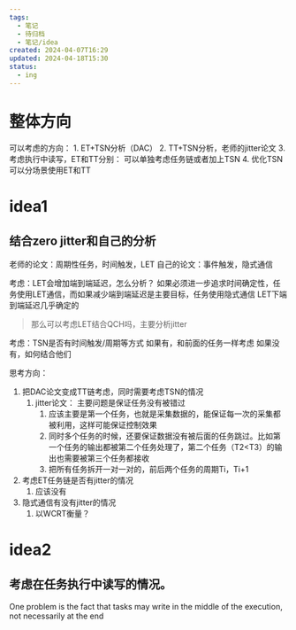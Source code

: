 ```yaml
---
tags:
  - 笔记
  - 待归档
  - 笔记/idea
created: 2024-04-07T16:29
updated: 2024-04-18T15:30
status:
  - ing
---
```

# 整体方向
可以考虑的方向： 
	1. ET+TSN分析（DAC）
	2. TT+TSN分析，老师的jitter论文
	3. 考虑执行中读写，ET和TT分别： 可以单独考虑任务链或者加上TSN
	4. 优化TSN
可以分场景使用ET和TT

# idea1
## 结合zero jitter和自己的分析

老师的论文：周期性任务，时间触发，LET 
自己的论文：事件触发，隐式通信

考虑：LET会增加端到端延迟，怎么分析？
	如果必须进一步追求时间确定性，任务使用LET通信，而如果减少端到端延迟是主要目标，任务使用隐式通信
	LET下端到端延迟几乎确定的
> 	那么可以考虑LET结合QCH吗，主要分析jitter

考虑：TSN是否有时间触发/周期等方式
	如果有，和前面的任务一样考虑
	如果没有，如何结合他们

思考方向： 
1. 把DAC论文变成TT链考虑，同时需要考虑TSN的情况
	1. jitter论文： 主要问题是保证任务没有被错过
		1. 应该主要是第一个任务，也就是采集数据的，能保证每一次的采集都被利用，这样可能保证控制效果
		2. 同时多个任务的时候，还要保证数据没有被后面的任务跳过。比如第一个任务的输出都被第二个任务处理了，第二个任务（T2<T3）的输出也需要被第三个任务都接收
		3. 把所有任务拆开一对一对的，前后两个任务的周期Ti，Ti+1
2. 考虑ET任务链是否有jitter的情况
	1. 应该没有
3. 隐式通信有没有jitter的情况
	1. 以WCRT衡量？


# idea2
## 考虑在任务执行中读写的情况。
One problem is the fact that tasks may write in the middle of the execution, not necessarily at the end